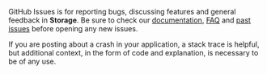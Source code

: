 GitHub Issues is for reporting bugs, discussing features and general feedback in **Storage**. Be sure to check our [documentation](http://cocoadocs.org/docsets/Storage), [FAQ](https://github.com/zenangst/Storage/wiki/FAQ) and [past issues](https://github.com/zenangst/Storage/issues?state=closed) before opening any new issues.

If you are posting about a crash in your application, a stack trace is helpful, but additional context, in the form of code and explanation, is necessary to be of any use.
